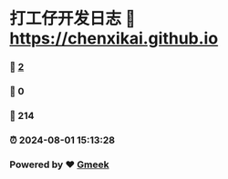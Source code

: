 # 打工仔开发日志 :link: https://chenxikai.github.io 
### :page_facing_up: [2](https://chenxikai.github.io/tag.html) 
### :speech_balloon: 0 
### :hibiscus: 214 
### :alarm_clock: 2024-08-01 15:13:28 
### Powered by :heart: [Gmeek](https://github.com/Meekdai/Gmeek)

